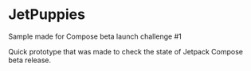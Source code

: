 # JetPuppies
Sample made for Compose beta launch challenge #1

Quick prototype that was made to check the state of Jetpack Compose beta release.
